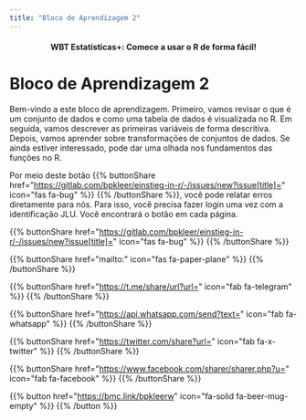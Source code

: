```yaml
---
title: "Bloco de Aprendizagem 2"
---
```


<center><h4>WBT Estatísticas+: Comece a usar o R de forma fácil!</h4></center>

# Bloco de Aprendizagem 2

Bem-vindo a este bloco de aprendizagem. Primeiro, vamos revisar o que é um conjunto de dados e como uma tabela de dados é visualizada no R. Em seguida, vamos descrever as primeiras variáveis de forma descritiva. Depois, vamos aprender sobre transformações de conjuntos de dados. Se ainda estiver interessado, pode dar uma olhada nos fundamentos das funções no R.

Por meio deste botão {{% buttonShare href="https://gitlab.com/bpkleer/einstieg-in-r/-/issues/new?issue[title]=" icon="fas fa-bug" %}} {{% /buttonShare %}}, você pode relatar erros diretamente para nós. Para isso, você precisa fazer login uma vez com a identificação JLU. Você encontrará o botão em cada página.

{{% buttonShare href="https://gitlab.com/bpkleer/einstieg-in-r/-/issues/new?issue[title]=" icon="fas fa-bug" %}} {{% /buttonShare %}} 

{{% buttonShare href="mailto:" icon="fas fa-paper-plane" %}} {{% /buttonShare %}}

{{% buttonShare href="https://t.me/share/url?url=" icon="fab fa-telegram" %}} {{% /buttonShare %}}

{{% buttonShare href="https://api.whatsapp.com/send?text=" icon="fab fa-whatsapp" %}} {{% /buttonShare %}}

{{% buttonShare href="https://twitter.com/share?url=" icon="fab fa-x-twitter" %}} {{% /buttonShare %}}

{{% buttonShare href="https://www.facebook.com/sharer/sharer.php?u=" icon="fab fa-facebook" %}} {{% /buttonShare %}}

{{% button href="https://bmc.link/bpkleerw" icon="fa-solid fa-beer-mug-empty" %}} {{% /button %}}
